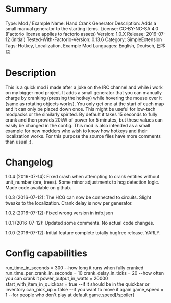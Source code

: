# Summary

Type: Mod / Example
Name: Hand Crank Generator
Description: Adds a small manual generator to the starting items.
License: CC-BY-NC-SA 4.0 (Factorio license applies to factorio assets)
Version: 1.0.X
Release: 2016-07-12 (initial)
Tested-With-Factorio-Version: 0.13.6
Category: SimpleExtension
Tags: Hotkey, Localization, Example Mod
Languages: English, Deutsch, 日本語

# Description

This is a quick mod i made after a joke on the IRC channel and while i work on my bigger mod project.
It adds a small generator that you can manually charge by cranking (pressing the hotkey) while hovering the mouse over it (same as rotating objects works).
You only get one at the start of each map and it can only be placed down once.
This might be useful for low-tech modpacks or the similarly spirited.
By default it takes 15 seconds to fully crank and then provids 20kW of power for 5 minutes, but these values can easily be changed in the config.
This mod is also intended as a small example for new modders who wish to know how hotkeys and their localization works. For this purpose the source files have more comments than usual ;).

# Changelog

1.0.4 (2016-07-14):
  Fixed crash when attempting to crank entities without unit_number (ore, trees).
  Some minor adjustments to hcg detection logic.
  Made code available on github.

1.0.3 (2016-07-12):
  The HCG can now be connected to circuits.
  Slight tweaks to the localization.
  Crank delay is now per generator.

1.0.2 (2016-07-12):
  Fixed wrong version in info.json

1.0.1 (2016-07-12):
  Updated some comments. No actual code changes.

1.0.0 (2016-07-12): 
  Initial feature complete totally bugfree release. YARLY.

# Config capabilities

run_time_in_seconds           = 300   --how long it runs when fully cranked
run_time_per_crank_in_seconds = 10
crank_delay_in_ticks          = 20    --how often you can crank it
power_output_in_watts         = 20000
start_with_item_in_quickbar   = true  --if it should be in the quickbar or inventory
can_pick_up                   = false --if you want to move it again
game_speed                    = 1     --for people who don't play at default game.speed[/spoiler]
